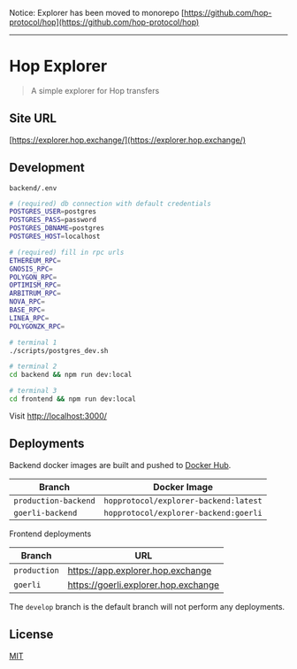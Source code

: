 Notice: Explorer has been moved to monorepo [https://github.com/hop-protocol/hop](https://github.com/hop-protocol/hop)

---

# Hop Explorer

> A simple explorer for Hop transfers

## Site URL

[https://explorer.hop.exchange/](https://explorer.hop.exchange/)

## Development

`backend/.env`

```sh
# (required) db connection with default credentials
POSTGRES_USER=postgres
POSTGRES_PASS=password
POSTGRES_DBNAME=postgres
POSTGRES_HOST=localhost

# (required) fill in rpc urls
ETHEREUM_RPC=
GNOSIS_RPC=
POLYGON_RPC=
OPTIMISM_RPC=
ARBITRUM_RPC=
NOVA_RPC=
BASE_RPC=
LINEA_RPC=
POLYGONZK_RPC=
```

```sh
# terminal 1
./scripts/postgres_dev.sh

# terminal 2
cd backend && npm run dev:local

# terminal 3
cd frontend && npm run dev:local
```

Visit [http://localhost:3000/](http://localhost:3000/)

## Deployments

Backend docker images are built and pushed to [Docker Hub](https://hub.docker.com/r/hopprotocol/explorer-backend).

| Branch               | Docker Image
| ------------         | -------------------------------------
| `production-backend` | `hopprotocol/explorer-backend:latest`
| `goerli-backend`     | `hopprotocol/explorer-backend:goerli`

Frontend deployments

| Branch               | URL
| ------------         | -------------------------------------
| `production` | https://app.explorer.hop.exchange
| `goerli`     | https://goerli.explorer.hop.exchange

The `develop` branch is the default branch will not perform any deployments.

## License

[MIT](LICENSE)
